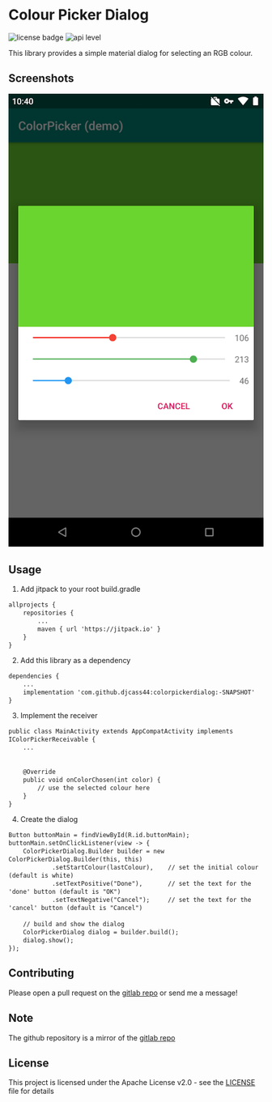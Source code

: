 # Colour Picker Dialog
![license badge](https://img.shields.io/hexpm/l/plug.svg) ![api level](https://img.shields.io/badge/api-19-blue.svg)

This library provides a simple material dialog for selecting an RGB colour.


## Screenshots
![Library in use](image0.png)

## Usage

1. Add jitpack to your root build.gradle

```
allprojects {
    repositories {
        ...
        maven { url 'https://jitpack.io' }
    }
}
```
2. Add this library as a dependency

```
dependencies {
    ...
    implementation 'com.github.djcass44:colorpickerdialog:-SNAPSHOT'
}
```

3. Implement the receiver

```
public class MainActivity extends AppCompatActivity implements IColorPickerReceivable {
    ...


    @Override
    public void onColorChosen(int color) {
        // use the selected colour here
    }
}
```

4. Create the dialog

```
Button buttonMain = findViewById(R.id.buttonMain);
buttonMain.setOnClickListener(view -> {
    ColorPickerDialog.Builder builder = new ColorPickerDialog.Builder(this, this)
            .setStartColour(lastColour),    // set the initial colour (default is white)
            .setTextPositive("Done"),       // set the text for the 'done' button (default is "OK")
            .setTextNegative("Cancel");     // set the text for the 'cancel' button (default is "Cancel")
    
    // build and show the dialog
    ColorPickerDialog dialog = builder.build();
    dialog.show();
});
```


## Contributing

Please open a pull request on the [gitlab repo](https://gitlab.com/django-android/colorpickerdialog) or send me a message!

## Note

The github repository is a mirror of the [gitlab repo](https://gitlab.com/django-android/colorpickerdialog)

## License

This project is licensed under the Apache License v2.0 - see the [LICENSE](LICENSE) file for details
